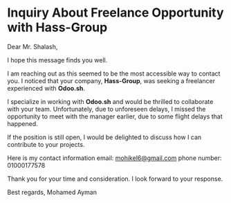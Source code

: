 # Inquiry About Freelance Opportunity with Hass-Group

Dear Mr. Shalash,

I hope this message finds you well.

I am reaching out as this seemed to be the most accessible way to contact you. I noticed that your company, **Hass-Group**, was seeking a freelancer experienced with **Odoo.sh**.

I specialize in working with **Odoo.sh** and would be thrilled to collaborate with your team. Unfortunately, due to unforeseen delays, I missed the opportunity to meet with the manager earlier,
due to some flight delays that happened.

If the position is still open, I would be delighted to discuss how I can contribute to your projects.

Here is my contact information
email: mohikel6@gmail.com
phone number: 01000177578

Thank you for your time and consideration. I look forward to your response.

Best regards,
Mohamed Ayman
